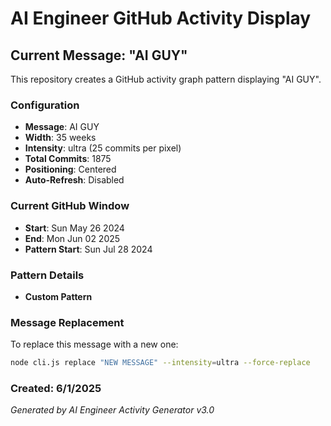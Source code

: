 # AI Engineer GitHub Activity Display

## Current Message: "AI GUY"

This repository creates a GitHub activity graph pattern displaying "AI GUY".

### Configuration
- **Message**: AI GUY
- **Width**: 35 weeks
- **Intensity**: ultra (25 commits per pixel)
- **Total Commits**: 1875
- **Positioning**: Centered
- **Auto-Refresh**: Disabled

### Current GitHub Window
- **Start**: Sun May 26 2024
- **End**: Mon Jun 02 2025
- **Pattern Start**: Sun Jul 28 2024

### Pattern Details
- **Custom Pattern**

### Message Replacement
To replace this message with a new one:
```bash
node cli.js replace "NEW MESSAGE" --intensity=ultra --force-replace
```

### Created: 6/1/2025

*Generated by AI Engineer Activity Generator v3.0*
